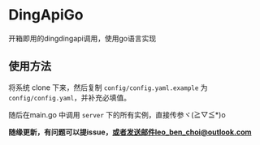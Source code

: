 # DingApiGo

开箱即用的dingdingapi调用，使用go语言实现

## 使用方法

将系统 clone 下来，然后复制 `config/config.yaml.example` 为 `config/config.yaml`，并补充必填值。

随后在main.go 中调用 `server` 下的所有实例，直接传参ヾ(≧▽≦*)o

**随缘更新，有问题可以提issue，或者发送邮件leo_ben_choi@outlook.com**
